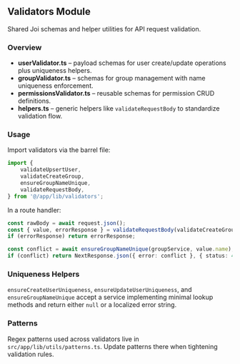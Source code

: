 ## Validators Module

Shared Joi schemas and helper utilities for API request validation.

### Overview

- **userValidator.ts** – payload schemas for user create/update operations plus uniqueness helpers.
- **groupValidator.ts** – schemas for group management with name uniqueness enforcement.
- **permissionsValidator.ts** – reusable schemas for permission CRUD definitions.
- **helpers.ts** – generic helpers like `validateRequestBody` to standardize validation flow.

### Usage

Import validators via the barrel file:

```ts
import {
	validateUpsertUser,
	validateCreateGroup,
	ensureGroupNameUnique,
	validateRequestBody,
} from '@/app/lib/validators';
```

In a route handler:

```ts
const rawBody = await request.json();
const { value, errorResponse } = validateRequestBody(validateCreateGroup, rawBody);
if (errorResponse) return errorResponse;

const conflict = await ensureGroupNameUnique(groupService, value.name);
if (conflict) return NextResponse.json({ error: conflict }, { status: 400 });
```

### Uniqueness Helpers

`ensureCreateUserUniqueness`, `ensureUpdateUserUniqueness`, and `ensureGroupNameUnique` accept a service implementing minimal lookup methods and return either `null` or a localized error string.

### Patterns

Regex patterns used across validators live in `src/app/lib/utils/patterns.ts`. Update patterns there when tightening validation rules.


